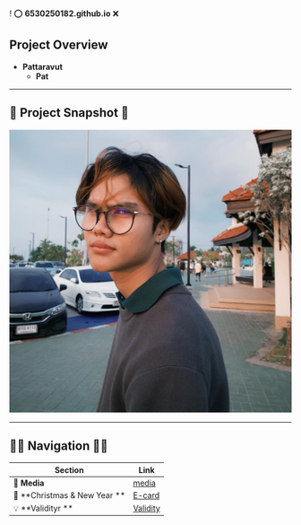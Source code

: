 ! ⭕️ **6530250182.github.io** ❌

## **Project Overview** 
- **Pattaravut**  
  - **Pat**  

---

## 📸 **Project Snapshot** 📸

![alt text](picture/IMG_1.jpg)



---

## 🫸🏽 **Navigation** 🫷🏾

| **Section**           | **Link**                       |
|-----------------------|--------------------------------|
| 🩻 **Media**          | [media](media.md)            |
| 🎄 **Christmas & New Year **          | [E-card](ecard.md)            |
| 💡 **Validityr **          | [Validity](Validity.md)            |
